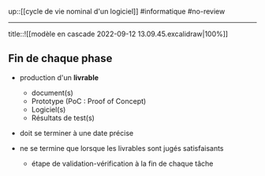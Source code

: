 up::[[cycle de vie nominal d'un logiciel]]
#informatique #no-review 

----

title::![[modèle en cascade 2022-09-12 13.09.45.excalidraw|100%]]


## Fin de chaque phase
 - production d'un **livrable**
     - document(s)
     - Prototype (PoC : Proof of Concept)
     - Logiciel(s)
     - Résultats de test(s)

 - doit se terminer à une date précise
 - ne se termine que lorsque les livrables sont jugés satisfaisants
     - étape de validation-vérification à la fin de chaque tâche